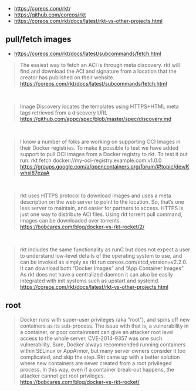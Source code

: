 - https://coreos.com/rkt/
- https://github.com/coreos/rkt
- https://coreos.com/rkt/docs/latest/rkt-vs-other-projects.html

## pull/fetch images

- https://coreos.com/rkt/docs/latest/subcommands/fetch.html

> The easiest way to fetch an ACI is through meta discovery. rkt will find and download the ACI and signature from a location that the creator has published on their website.
> https://coreos.com/rkt/docs/latest/subcommands/fetch.html

<br>

> Image Discovery locates the templates using HTTPS+HTML meta tags retrieved from a discovery URL
> https://github.com/appc/spec/blob/master/spec/discovery.md

<br>

> I know a number of folks are working on supporting OCI Images in their
> Docker registries. To make it possible to test we have added support to pull
> OCI images from a Docker registry to rkt. To test it out run:
> rkt fetch docker://my-oci-registry.example.com:v1.0.0
> https://groups.google.com/a/opencontainers.org/forum/#!topic/dev/KwhsI87ezaA

<br>

> rkt uses HTTPS protocol to download images and uses a meta description on the web server to point to the location. So, that’s one less server to maintain, and easier for partners to access.
> HTTPS is just one way to distribute ACI files. Using rkt torrent pull command, images can be downloaded over torrents.
> https://bobcares.com/blog/docker-vs-rkt-rocket/2/

<br>

> rkt includes the same functionality as runC but does not expect a user to understand low-level details of the operating system to use, and can be invoked as simply as rkt run coreos.com/etcd,version=v2.2.0. It can download both “Docker Images” and “App Container Images”. As rkt does not have a centralized daemon it can also be easily integrated with init systems such as upstart and systemd.
> https://coreos.com/rkt/docs/latest/rkt-vs-other-projects.html

## root

> Docker runs with super-user privileges (aka “root”), and spins off new containers as its sub-process. The issue with that is, a vulnerability in a container, or poor containment can give an attacker root level access to the whole server. CVE-2014-9357 was one such vulnerability.
Sure, Docker always recommended running containers within SELinux or AppArmor, but many server owners consider it too complicated, and skip the step.
Rkt came up with a better solution where new containers are never created from a root privileged process. In this way, even if a container break-out happens, the attacker cannot get root privileges.
> https://bobcares.com/blog/docker-vs-rkt-rocket/
